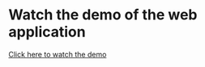 # Watch the demo of the web application

[Click here to watch the demo](https://drive.google.com/file/d/1RLj9yL1RA4RgAK7RQl0NnQTE2GRDjaMw/view)

